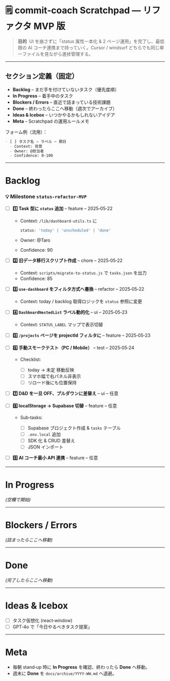 # 🗒️ commit‑coach Scratchpad — リファクタ MVP 版

> **目的** 
> UI を崩さずに「status 属性一本化 & 2 ページ運用」を完了し、最低限の AI コーチ連携まで持っていく。Cursor / windsurf どちらでも同じ単一ファイルを見ながら進捗管理する。

---

## セクション定義（固定）

* **Backlog** – まだ手を付けていないタスク（優先度順）
* **In Progress** – 着手中のタスク
* **Blockers / Errors** – 直近で詰まっている技術課題
* **Done** – 終わったらここへ移動（週次でアーカイブ）
* **Ideas & Icebox** – いつかやるかもしれないアイデア
* **Meta** – Scratchpad の運用ルールメモ

フォーム例（流用）：

```markdown
- [ ] タスク名 – ラベル – 期日
  - Context: 背景
  - Owner: @担当者
  - Confidence: 0‑100
```

---

# Backlog

### 💡 Milestone `status-refactor-MVP`

* [ ] **1️⃣  Task 型に `status` 追加** – feature – 2025‑05‑22

  * Context: `/lib/dashboard-utils.ts` に

    ```ts
    status: 'today' | 'unscheduled' | 'done'
    ```
  * Owner: @Taro
  * Confidence: 90
* [ ] **2️⃣  旧データ移行スクリプト作成** – chore – 2025‑05‑22

  * Context: `scripts/migrate-to-status.js` で `tasks.json` を出力
  * Confidence: 85
* [ ] **3️⃣  `use-dashboard` をフィルタ方式へ書換** – refactor – 2025‑05‑22

  * Context: today / backlog 取得ロジックを `status` 参照に変更
* [ ] **4️⃣  `DashboardNestedList` ラベル動的化** – ui – 2025‑05‑23

  * Context: `STATUS_LABEL` マップで表示切替
* [ ] **5️⃣  `/projects` ページを projectId フィルタに** – feature – 2025‑05‑23
* [ ] **6️⃣  手動スモークテスト（PC / Mobile）** – test – 2025‑05‑24

  * Checklist:

    * [ ] today → 未定 移動反映
    * [ ] スマホ幅で右パネル非表示
    * [ ] リロード後にも位置保持
* [ ] **7️⃣  D\&D を一旦 OFF、プルダウンに差替え** – ui – 任意
* [ ] **8️⃣  localStorage → Supabase 切替** – feature – 任意

  * Sub‑tasks:

    * [ ] Supabase プロジェクト作成 & `tasks` テーブル
    * [ ] `.env.local` 追加
    * [ ] SDK 化 & CRUD 差替え
    * [ ] JSON インポート
* [ ] **9️⃣  AI コーチ最小 API 連携** – feature – 任意

---

# In Progress

*(空欄で開始)*

---

# Blockers / Errors

*(詰まったらここへ移動)*

---

# Done

*(完了したらここへ移動)*

---

# Ideas & Icebox

* [ ] タスク仮想化 (react‑window)
* [ ] GPT‑4o で「今日やるべきタスク提案」

---

# Meta

* 毎朝 stand‑up 時に **In Progress** を確認、終わったら **Done** へ移動。
* 週末に **Done** を `docs/archive/YYYY‑WW.md` へ退避。
